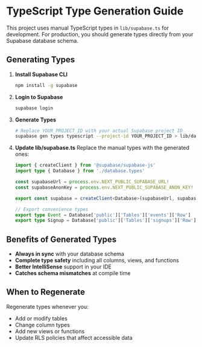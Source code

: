 # TypeScript Type Generation Guide

This project uses manual TypeScript types in `lib/supabase.ts` for development. For production, you should generate types directly from your Supabase database schema.

## Generating Types

1. **Install Supabase CLI**
   ```bash
   npm install -g supabase
   ```

2. **Login to Supabase**
   ```bash
   supabase login
   ```

3. **Generate Types**
   ```bash
   # Replace YOUR_PROJECT_ID with your actual Supabase project ID
   supabase gen types typescript --project-id YOUR_PROJECT_ID > lib/database.types.ts
   ```

4. **Update lib/supabase.ts**
   Replace the manual types with the generated ones:
   
   ```typescript
   import { createClient } from '@supabase/supabase-js'
   import type { Database } from './database.types'
   
   const supabaseUrl = process.env.NEXT_PUBLIC_SUPABASE_URL!
   const supabaseAnonKey = process.env.NEXT_PUBLIC_SUPABASE_ANON_KEY!
   
   export const supabase = createClient<Database>(supabaseUrl, supabaseAnonKey)
   
   // Export convenience types
   export type Event = Database['public']['Tables']['events']['Row']
   export type Signup = Database['public']['Tables']['signups']['Row']
   ```

## Benefits of Generated Types

- **Always in sync** with your database schema
- **Complete type safety** including all columns, views, and functions
- **Better IntelliSense** support in your IDE
- **Catches schema mismatches** at compile time

## When to Regenerate

Regenerate types whenever you:
- Add or modify tables
- Change column types
- Add new views or functions
- Update RLS policies that affect accessible data 